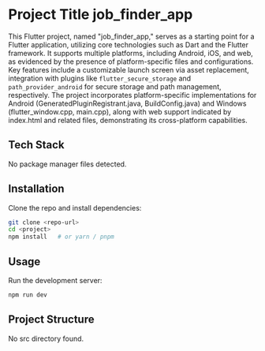 
<!-- LAZYDOCS START -->
# Project Title job_finder_app

This Flutter project, named "job_finder_app," serves as a starting point for a Flutter application, utilizing core technologies such as Dart and the Flutter framework. It supports multiple platforms, including Android, iOS, and web, as evidenced by the presence of platform-specific files and configurations. Key features include a customizable launch screen via asset replacement, integration with plugins like `flutter_secure_storage` and `path_provider_android` for secure storage and path management, respectively. The project incorporates platform-specific implementations for Android (GeneratedPluginRegistrant.java, BuildConfig.java) and Windows (flutter_window.cpp, main.cpp), along with web support indicated by index.html and related files, demonstrating its cross-platform capabilities.

## Tech Stack
No package manager files detected.



## Installation
Clone the repo and install dependencies:

```bash
git clone <repo-url>
cd <project>
npm install   # or yarn / pnpm
```

## Usage
Run the development server:

```bash
npm run dev
```


## Project Structure
No src directory found.

<!-- LAZYDOCS END -->
